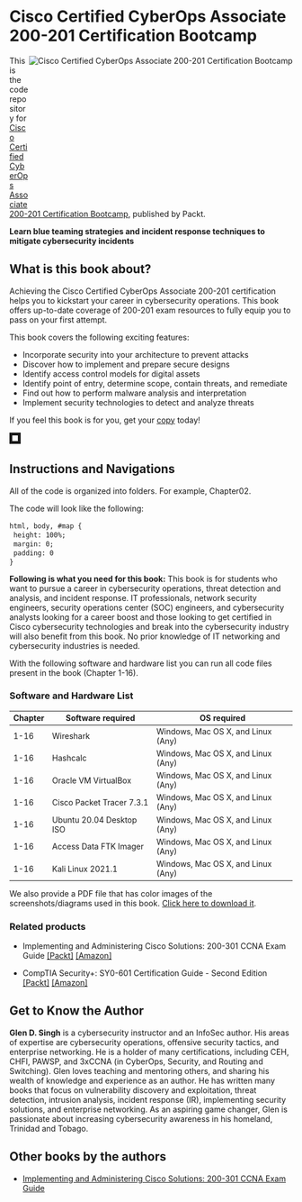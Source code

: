 # Cisco Certified CyberOps Associate 200-201 Certification Bootcamp

<a href="https://www.packtpub.com/product/cisco-certified-cyberops-associate-200-201-certification-bootcamp/9781800560871?utm_source=github&utm_medium=repository&utm_campaign=9781800560871"><img src="https://static.packt-cdn.com/products/9781800560871/cover/smaller" alt="Cisco Certified CyberOps Associate 200-201 Certification Bootcamp" height="256px" align="right"></a>

This is the code repository for [Cisco Certified CyberOps Associate 200-201 Certification Bootcamp](https://www.packtpub.com/product/cisco-certified-cyberops-associate-200-201-certification-bootcamp/9781800560871?utm_source=github&utm_medium=repository&utm_campaign=9781800560871), published by Packt.

**Learn blue teaming strategies and incident response techniques to mitigate cybersecurity incidents**

## What is this book about?
Achieving the Cisco Certified CyberOps Associate 200-201 certification helps you to kickstart your career in cybersecurity operations. This book offers up-to-date coverage of 200-201 exam resources to fully equip you to pass on your first attempt. 

This book covers the following exciting features:
* Incorporate security into your architecture to prevent attacks
* Discover how to implement and prepare secure designs
* Identify access control models for digital assets
* Identify point of entry, determine scope, contain threats, and remediate
* Find out how to perform malware analysis and interpretation
* Implement security technologies to detect and analyze threats

If you feel this book is for you, get your [copy](https://www.amazon.com/dp/1800560877) today!

<a href="https://www.packtpub.com/?utm_source=github&utm_medium=banner&utm_campaign=GitHubBanner"><img src="https://raw.githubusercontent.com/PacktPublishing/GitHub/master/GitHub.png" 
alt="https://www.packtpub.com/" border="5" /></a>

## Instructions and Navigations
All of the code is organized into folders. For example, Chapter02.

The code will look like the following:
```
html, body, #map {
 height: 100%;
 margin: 0;
 padding: 0
}
```

**Following is what you need for this book:**
This book is for students who want to pursue a career in cybersecurity operations, threat detection and analysis, and incident response. IT professionals, network security engineers, security operations center (SOC) engineers, and cybersecurity analysts looking for a career boost and those looking to get certified in Cisco cybersecurity technologies and break into the cybersecurity industry will also benefit from this book. No prior knowledge of IT networking and cybersecurity industries is needed.

With the following software and hardware list you can run all code files present in the book (Chapter 1-16).
### Software and Hardware List
| Chapter | Software required | OS required |
| -------- | ------------------------------------ | ----------------------------------- |
| 1-16 | Wireshark | Windows, Mac OS X, and Linux (Any) |
| 1-16 | Hashcalc | Windows, Mac OS X, and Linux (Any) |
| 1-16 | Oracle VM VirtualBox | Windows, Mac OS X, and Linux (Any) |
| 1-16 | Cisco Packet Tracer 7.3.1 | Windows, Mac OS X, and Linux (Any) |
| 1-16 | Ubuntu 20.04 Desktop ISO | Windows, Mac OS X, and Linux (Any) |
| 1-16 | Access Data FTK Imager | Windows, Mac OS X, and Linux (Any) |
| 1-16 | Kali Linux 2021.1 | Windows, Mac OS X, and Linux (Any) |

We also provide a PDF file that has color images of the screenshots/diagrams used in this book. [Click here to download it](http://www.packtpub.com/sites/default/files/downloads/9781800560871_ColorImages.pdf).

### Related products
* Implementing and Administering Cisco Solutions: 200-301 CCNA Exam Guide [[Packt]](https://www.packtpub.com/product/implementing-and-administering-cisco-solutions-200-301-ccna-exam-guide/9781800208094?utm_source=github&utm_medium=repository&utm_campaign=9781800208094) [[Amazon]](https://www.amazon.com/dp/180020809X)

* CompTIA Security+: SY0-601 Certification Guide - Second Edition [[Packt]](https://www.packtpub.com/product/comptia-security-sy0-601-certification-guide-second-edition/9781800564244?utm_source=github&utm_medium=repository&utm_campaign=9781800564244) [[Amazon]](https://www.amazon.com/dp/1800564244)

## Get to Know the Author
**Glen D. Singh**
is a cybersecurity instructor and an InfoSec author. His areas of expertise are cybersecurity operations, offensive security tactics, and enterprise networking. He is a holder of many certifications, including CEH, CHFI, PAWSP, and 3xCCNA (in CyberOps, Security, and Routing and Switching).
Glen loves teaching and mentoring others, and sharing his wealth of knowledge and experience as an author. He has written many books that focus on vulnerability discovery and exploitation, threat detection, intrusion analysis, incident response (IR), implementing security solutions, and enterprise networking. As an aspiring game changer, Glen is passionate about increasing cybersecurity awareness in his homeland, Trinidad and Tobago.

## Other books by the authors
* [Implementing and Administering Cisco Solutions: 200-301 CCNA Exam Guide](https://www.packtpub.com/product/implementing-and-administering-cisco-solutions-200-301-ccna-exam-guide/9781800208094?utm_source=github&utm_medium=repository&utm_campaign=9781800208094)
